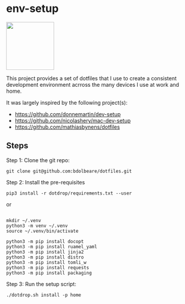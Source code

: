 # env-setup

<img src="https://cdn.pixabay.com/photo/2012/05/04/10/57/gear-47203_960_720.png" width="128px"/>

This project provides a set of dotfiles that I use to create a consistent development environment acrross the many devices I use at work and home.

It was largely inspired by the following project(s): 

* <https://github.com/donnemartin/dev-setup>
* <https://github.com/nicolashery/mac-dev-setup>
* <https://github.com/mathiasbynens/dotfiles>

## Steps

Step 1: Clone the git repo:

```
git clone git@github.com:bdolbeare/dotfiles.git
```

Step 2:  Install the pre-requisites
```
pip3 install -r dotdrop/requirements.txt --user
```

or
```

mkdir ~/.venv
python3 -m venv ~/.venv
source ~/.venv/bin/activate

python3 -m pip install docopt
python3 -m pip install ruamel_yaml
python3 -m pip install jinja2
python3 -m pip install distro
python3 -m pip install tomli_w
python3 -m pip install requests
python3 -m pip install packaging
```


Step 3:  Run the setup script:

```
./dotdrop.sh install -p home
```

